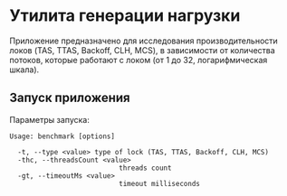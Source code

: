 # Утилита генерации нагрузки

Приложение предназначено для исследования производительности локов (TAS, TTAS, Backoff, CLH, MCS), в зависимости от количества потоков, которые работают с локом (от 1 до 32, логарифмическая шкала).

## Запуск приложения


Параметры запуска:

```shell
Usage: benchmark [options]

  -t, --type <value> type of lock (TAS, TTAS, Backoff, CLH, MCS)
  -thc, --threadsCount <value>
                           threads count
  -gt, --timeoutMs <value>
                           timeout milliseconds

```